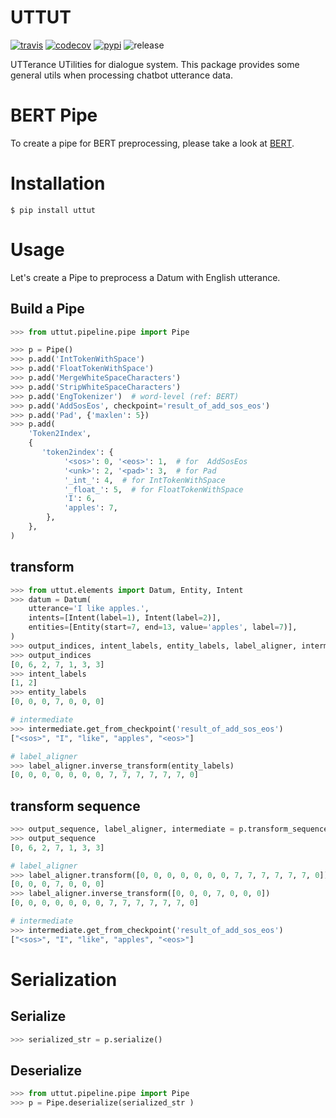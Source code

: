 # UTTUT

[![travis][travis-image]][travis-url]
[![codecov][codecov-image]][codecov-url]
[![pypi][pypi-image]][pypi-url]
![release][release-image]

[travis-image]: https://img.shields.io/travis/Yoctol/uttut.svg?style=flat
[travis-url]: https://travis-ci.org/Yoctol/uttut
[pypi-image]: https://img.shields.io/pypi/v/uttut.svg?style=flat
[pypi-url]: https://pypi.python.org/pypi/uttut
[codecov-image]: https://codecov.io/gh/Yoctol/uttut/branch/master/graph/badge.svg
[codecov-url]: https://codecov.io/gh/Yoctol/uttut
[release-image]: https://img.shields.io/github/release/Yoctol/uttut.svg


UTTerance UTilities for dialogue system. This package provides some general utils when processing chatbot utterance data.

# BERT Pipe

To create a pipe for BERT preprocessing, please take a look at [BERT](https://github.com/Yoctol/uttut/tree/master/uttut/pipeline/bert).

# Installation

```
$ pip install uttut
```

# Usage

Let's create a Pipe to preprocess a Datum with English utterance.

## Build a Pipe

```python
>>> from uttut.pipeline.pipe import Pipe

>>> p = Pipe()
>>> p.add('IntTokenWithSpace')
>>> p.add('FloatTokenWithSpace')
>>> p.add('MergeWhiteSpaceCharacters')
>>> p.add('StripWhiteSpaceCharacters')
>>> p.add('EngTokenizer')  # word-level (ref: BERT)
>>> p.add('AddSosEos', checkpoint='result_of_add_sos_eos')
>>> p.add('Pad', {'maxlen': 5})
>>> p.add(
    'Token2Index',
    {
       'token2index': {
            '<sos>': 0, '<eos>': 1,  # for  AddSosEos
            '<unk>': 2, '<pad>': 3,  # for Pad
            '_int_': 4,  # for IntTokenWithSpace
            '_float_': 5,  # for FloatTokenWithSpace
            'I': 6,
            'apples': 7,
        },
    },
)
```

## transform

```python
>>> from uttut.elements import Datum, Entity, Intent
>>> datum = Datum(
    utterance='I like apples.',
    intents=[Intent(label=1), Intent(label=2)],
    entities=[Entity(start=7, end=13, value='apples', label=7)],
)
>>> output_indices, intent_labels, entity_labels, label_aligner, intermediate = p.transform(datum)
>>> output_indices
[0, 6, 2, 7, 1, 3, 3]
>>> intent_labels
[1, 2]
>>> entity_labels
[0, 0, 0, 7, 0, 0, 0]

# intermediate
>>> intermediate.get_from_checkpoint('result_of_add_sos_eos')
["<sos>", "I", "like", "apples", "<eos>"] 

# label_aligner
>>> label_aligner.inverse_transform(entity_labels)
[0, 0, 0, 0, 0, 0, 0, 7, 7, 7, 7, 7, 7, 0]
```

## transform sequence

```python
>>> output_sequence, label_aligner, intermediate = p.transform_sequence('I like apples.')
>>> output_sequence
[0, 6, 2, 7, 1, 3, 3]

# label_aligner
>>> label_aligner.transform([0, 0, 0, 0, 0, 0, 0, 7, 7, 7, 7, 7, 7, 0])
[0, 0, 0, 7, 0, 0, 0]
>>> label_aligner.inverse_transform([0, 0, 0, 7, 0, 0, 0])
[0, 0, 0, 0, 0, 0, 0, 7, 7, 7, 7, 7, 7, 0]

# intermediate
>>> intermediate.get_from_checkpoint('result_of_add_sos_eos')
["<sos>", "I", "like", "apples", "<eos>"]
```

# Serialization

## Serialize

```python
>>> serialized_str = p.serialize()
```

##  Deserialize 

```python
>>> from uttut.pipeline.pipe import Pipe
>>> p = Pipe.deserialize(serialized_str )
```
